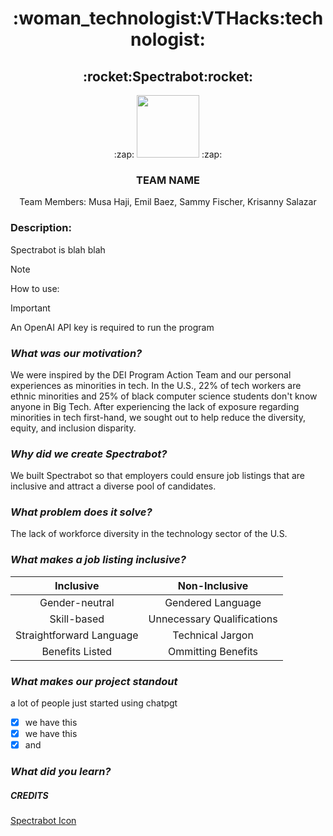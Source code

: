 <h1 style align = "center";">
  :woman_technologist:VTHacks:technologist:
</h1>

<h2 style align = "center";"> 
  :rocket:Spectrabot:rocket:
</h3>
<p align = "center"> 
 :zap: <img src= "https://github.com/mqhaji/VTHacks/assets/140469791/f229c931-5f8f-4ed0-b09c-56caca2d4142" width="100" height="100"> :zap:
</p>
<h3 style align = "center";"> 
  TEAM NAME
</h3>

<p align = "center" >
  Team Members: Musa Haji, Emil Baez, Sammy Fischer, Krisanny Salazar
</p>

### Description:
Spectrabot is blah blah

> [!NOTE]
> How to use: 

>[!IMPORTANT]
> An OpenAI API key is required to run the program

### _What was our motivation?_ 
We were inspired by the DEI Program Action Team and our personal experiences as minorities in tech. In the U.S., 22% of tech workers are ethnic minorities and 25% of black computer science students don't know anyone in Big Tech. After experiencing the lack of exposure regarding minorities in tech first-hand, we sought out to help reduce the diversity, equity, and inclusion disparity.

### _Why did we create Spectrabot?_
We built Spectrabot so that employers could ensure job listings that are inclusive and attract a diverse pool of candidates.  

### _What problem does it solve?_
The lack of workforce diversity in the technology sector of the U.S. 

### _What makes a job listing inclusive?_  
| Inclusive | Non-Inclusive |
|:----------:|:--------------:|
|Gender-neutral|Gendered Language|
|Skill-based|Unnecessary Qualifications|
|Straightforward Language|Technical Jargon|
|Benefits Listed|Ommitting Benefits|

### _What makes our project standout_
a lot of people just started using chatpgt 
- [x] we have this
- [x] we have this
- [x] and 

### _What did you learn?_

##### CREDITS
[Spectrabot Icon](https://www.vecteezy.com/free-vector/robot)


